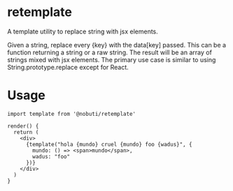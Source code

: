 # retemplate

A template utility to replace string with jsx elements.

Given a string, replace every {key} with the data[key] passed. This can be a function returning a
string or a raw string. The result will be an array of strings mixed with jsx elements. The primary
use case is similar to using String.prototype.replace except for React.

# Usage

```
import template from '@nobuti/retemplate'

render() { 
  return (
    <div>
      {template("hola {mundo} cruel {mundo} foo {wadus}", { 
        mundo: () => <span>mundo</span>, 
        wadus: "foo" 
      })}
    </div>
  )
}

```
